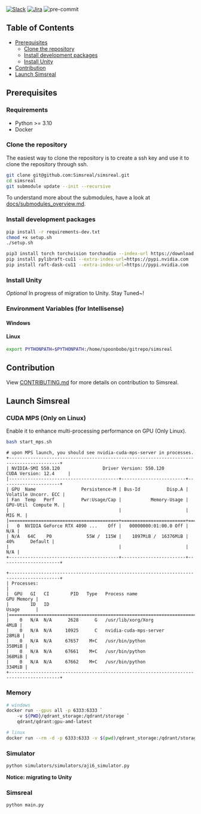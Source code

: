 [![Slack](https://img.shields.io/badge/slack-join%20chat-yellow.svg)](https://join.slack.com/t/simsreal/shared_invite/zt-2vwyklm9d-ppni~ex4pc4~t~5sBGpwFw)
[![Jira](https://img.shields.io/badge/jira-view%20project-blue.svg)](https://simsreal.atlassian.net/jira/software/c/projects/SR/boards/4?assignee=712020%3Acbb6a13b-ccf1-4d9d-8f59-7c4584c2d4ca)
![pre-commit](https://img.shields.io/badge/pre--commit-enabled-brightgreen?logo=pre-commit&logoColor=white)

## Table of Contents
- [Prerequisites](#prerequisites)
  - [Clone the repository](#clone-the-repository)
  - [Install development packages](#install-development-packages)
  - [Install Unity](#install-unity)
- [Contribution](#contribution)
- [Launch Simsreal](#launch-simsreal)

## Prerequisites

### Requirements
* Python >= 3.10
* Docker

### Clone the repository
The easiest way to clone the repository is to create a ssh key and use it to clone the repository through ssh.
```bash
git clone git@github.com:Simsreal/simsreal.git
cd simsreal
git submodule update --init --recursive
```
To understand more about the submodules, have a look at [docs/submodules_overview.md](docs/submodules_overview.md).

### Install development packages
```bash
pip install -r requirements-dev.txt
chmod +x setup.sh
./setup.sh
```

```bash
pip3 install torch torchvision torchaudio --index-url https://download.pytorch.org/whl/cu121
pip install pylibraft-cu11 --extra-index-url=https://pypi.nvidia.com
pip install raft-dask-cu11 --extra-index-url=https://pypi.nvidia.com
```

### Install Unity
*Optional* In progress of migration to Unity. Stay Tuned~!

### Environment Variables (for Intellisense)
#### Windows

#### Linux
```bash
export PYTHONPATH=$PYTHONPATH:/home/spoonbobo/gitrepo/simsreal
```

## Contribution
View [CONTRIBUTING.md](CONTRIBUTING.md) for more details on contribution to Simsreal.

## Launch Simsreal
### CUDA MPS (Only on Linux)
Enable it to enhance multi-processing performance on GPU (Only Linux).
```bash
bash start_mps.sh
```

```shell
# upon MPS launch, you should see nvidia-cuda-mps-server in processes.
+-----------------------------------------------------------------------------------------+
| NVIDIA-SMI 550.120                Driver Version: 550.120        CUDA Version: 12.4     |
|-----------------------------------------+------------------------+----------------------+
| GPU  Name                 Persistence-M | Bus-Id          Disp.A | Volatile Uncorr. ECC |
| Fan  Temp   Perf          Pwr:Usage/Cap |           Memory-Usage | GPU-Util  Compute M. |
|                                         |                        |               MIG M. |
|=========================================+========================+======================|
|   0  NVIDIA GeForce RTX 4090 ...    Off |   00000000:01:00.0 Off |                  N/A |
| N/A   64C    P0             55W /  115W |    1097MiB /  16376MiB |     40%      Default |
|                                         |                        |                  N/A |
+-----------------------------------------+------------------------+----------------------+

+-----------------------------------------------------------------------------------------+
| Processes:                                                                              |
|  GPU   GI   CI        PID   Type   Process name                              GPU Memory |
|        ID   ID                                                               Usage      |
|=========================================================================================|
|    0   N/A  N/A      2628      G   /usr/lib/xorg/Xorg                              4MiB |
|    0   N/A  N/A     10925      C   nvidia-cuda-mps-server                         28MiB |
|    0   N/A  N/A     67657    M+C   /usr/bin/python                               350MiB |
|    0   N/A  N/A     67661    M+C   /usr/bin/python                               368MiB |
|    0   N/A  N/A     67662    M+C   /usr/bin/python                               334MiB |
+-----------------------------------------------------------------------------------------+
```

### Memory
```bash
# windows
docker run --gpus all -p 6333:6333 `
    -v ${PWD}/qdrant_storage:/qdrant/storage `
    qdrant/qdrant:gpu-amd-latest

# linux
docker run --rm -d -p 6333:6333 -v $(pwd)/qdrant_storage:/qdrant/storage  qdrant/qdrant
```
### Simulator
```bash
python simulators/simulators/aji6_simulator.py
```
**Notice: migrating to Unity**

### Simsreal
```bash
python main.py
```
